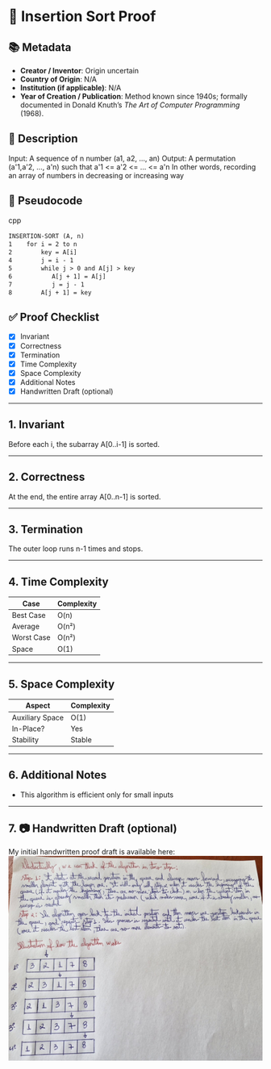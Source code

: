 # 📝 Insertion Sort Proof

## 📚 Metadata
- **Creator / Inventor**: Origin uncertain
- **Country of Origin**: N/A
- **Institution (if applicable)**: N/A 
- **Year of Creation / Publication**: Method known since 1940s; formally documented in Donald Knuth’s *The Art of Computer Programming* (1968). 

## 📝 Description
Input: A sequence of n number (a1, a2, ..., an)
Output: A permutation (a'1,a'2, ..., a'n) such that a'1 <= a'2 <= ... <= a'n
In other words, recording an array of numbers in decreasing or increasing way

## 📝 Pseudocode
cpp
``` 
INSERTION-SORT (A, n)
1    for i = 2 to n
2        key = A[i]
4        j = i - 1
5        while j > 0 and A[j] > key
6           A[j + 1] = A[j]
7           j = j - 1
8        A[j + 1] = key

```

## ✅ Proof Checklist
- [x] Invariant  
- [x] Correctness  
- [x] Termination  
- [x] Time Complexity  
- [x] Space Complexity  
- [x] Additional Notes  
- [x] Handwritten Draft (optional)  

---

## 1. Invariant
Before each i, the subarray A[0..i-1] is sorted.

---

## 2. Correctness
At the end, the entire array A[0..n-1] is sorted.

---

## 3. Termination
The outer loop runs n-1 times and stops.

---

## 4. Time Complexity
| Case        | Complexity |
|-------------|------------|
| Best Case   | O(n)       |
| Average     | O(n²)      |
| Worst Case  | O(n²)      |
| Space       | O(1)       |

---

## 5. Space Complexity

| Aspect           | Complexity |
|------------------|------------|
| Auxiliary Space  | O(1)       |
| In-Place?        | Yes        |
| Stability        | Stable     |

---

## 6. Additional Notes
- This algorithm is efficient only for small inputs

---

## 7. 📷 Handwritten Draft (optional)
My initial handwritten proof draft is available here:  
![handwritten draft](./assets/insertion_sort_handwritten.jpg)